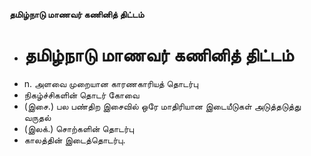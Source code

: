 **தமிழ்நாடு மாணவர் கணினித் திட்டம்**
- # தமிழ்நாடு மாணவர் கணினித் திட்டம்
- n. அளவை முறையான காரணகாரியத் தொடர்பு
- நிகழ்ச்சிகளின் தொடர் கோவை
- (இசை.) பல பண்திற இசைவில் ஒரே மாதிரியான இடையீடுகள் அடுத்தடுத்து வருதல்
- (இலக்.) சொற்களின் தொடர்பு
- காலத்தின் இடைத்தொடர்பு.

